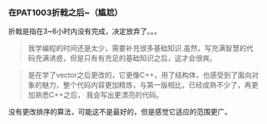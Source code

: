 ### 在PAT1003折戟之后~（尴尬）
折戟是指在3~6小时内没有完成，决定放弃了。。。
>我学编程的时间还是太少，需要补充很多基础知识.虽然，写充满智慧的代码充满诱惑，但是只有有充足的基础知识之后，这才会很爽。

>是在学了vector之后更改的，它更像C++，用了结构体，也感受到了面向对象的魅力，整个代码内容更加精炼，与第一版相比，已经成熟不少了，再更加熟悉C++之后，
>我会写出更漂亮的代码。

没有更改排序的算法，可能这不是最好的，但是感觉它适应的范围更广。
